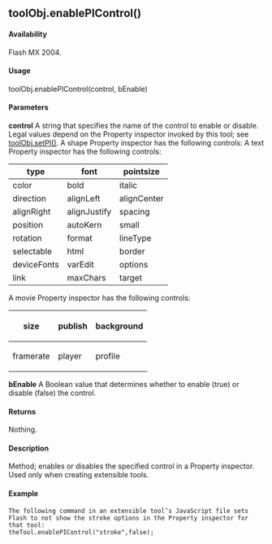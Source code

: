 ## toolObj.enablePIControl()

#### Availability

Flash MX 2004.

#### Usage

toolObj.enablePIControl(control, bEnable)

#### Parameters

**control** A string that specifies the name of the control to enable or disable. Legal values depend on the Property inspector invoked by this tool; see [toolObj.setPI()](#_bookmark1098).
A shape Property inspector has the following controls:
A text Property inspector has the following controls:

| type        | font         | pointsize   |
|-------------|--------------|-------------|
| color       | bold         | italic      |
| direction   | alignLeft    | alignCenter |
| alignRight  | alignJustify | spacing     |
| position    | autoKern     | small       |
| rotation    | format       | lineType    |
| selectable  | html         | border      |
| deviceFonts | varEdit      | options     |
| link        | maxChars     | target      |

A movie Property inspector has the following controls:

<table><thead><tr class="header"><th>size</th><th>publish</th><th><p>background</p></th></tr></thead><tbody><tr class="odd"><td>framerate</td><td>player</td><td><p>profile</p></td></tr></tbody></table>

**bEnable** A Boolean value that determines whether to enable (true) or disable (false) the control.

#### Returns

Nothing.

#### Description

Method; enables or disables the specified control in a Property inspector. Used only when creating extensible tools.

#### Example

```
The following command in an extensible tool’s JavaScript file sets Flash to not show the stroke options in the Property inspector for that tool:
theTool.enablePIControl("stroke",false);

```